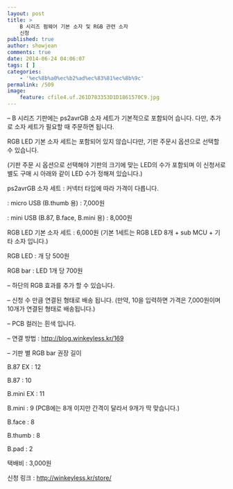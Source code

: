 ```yaml
---
layout: post
title: >
    B 시리즈 펌웨어 기본 소자 및 RGB 관련 소자
    신청
published: true
author: showjean
comments: true
date: 2014-06-24 04:06:07
tags: [ ]
categories:
    - '%ec%8b%a0%ec%b2%ad%ec%83%81%ec%8b%9c'
permalink: /509
image:
    feature: cfile4.uf.261D783353D1D1861570C9.jpg
---
```

&#8211; B 시리즈 기판에는 ps2avrGB 소자 세트가 기본적으로 포함되어 습니다. 다만, 추가로 소자 세트가 필요할 때 주문하면 됩니다.



RGB LED 기본 소자 세트는 포함되어 있지 않습니다만, 기판 주문시 옵션으로 선택할 수 있습니다.

(기판 주문 시 옵션으로 선택해야 기판의 크기에 맞는 LED의 수가 포함되며 이 신청서로 별도 구매 시 아래와 같이 LED 수가 정해져 있습니다.)





ps2avrGB 소자 세트 : 커넥터 타입에 따라 가격이 다릅니다.

: micro USB (B.thumb 용) : 7,000원

: mini USB (B.87, B.face, B.mini 용) : 8,000원




  





  








RGB LED 기본 소자 세트 : 6,000원 (기본 1세트는 RGB LED 8개 + sub MCU + 기타 소자 입니다.)




  








RGB LED : 개 당 500원




  








RGB bar : LED 1개 당 700원

&#8211; 하단의 RGB 효과를 추가 할 수 있습니다.

&#8211; 신청 수 만큼 연결된 형태로 배송 됩니다. (만약, 10을 입력하면 가격은 7,000원이며 10개가 연결된 형태로 배송됩니다.)

&#8211; PCB 컬러는 흰색 입니다.

&#8211; 연결 방법 : http://blog.winkeyless.kr/169

&#8211; 기판 별 RGB bar 권장 길이&nbsp;

B.87 EX : 12

B.87 : 10

B.mini EX : 11

B.mini : 9 (PCB에는 8개 이지만 간격이 달라서 9개가 딱 맞습니다.)

B.face : 8

B.thumb : 8

B.pad : 2







  









택배비 : 3,000원



신청 링크 :&nbsp;http://winkeyless.kr/store/